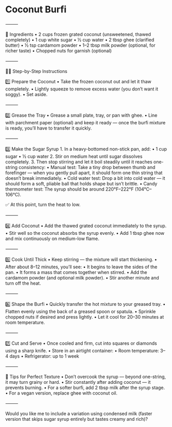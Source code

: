 # Coconut Burfi
⸻

🧾 Ingredients
	•	2 cups frozen grated coconut (unsweetened, thawed completely)
	•	1 cup white sugar
	•	½ cup water
	•	2 tbsp ghee (clarified butter)
	•	½ tsp cardamom powder
	•	1–2 tbsp milk powder (optional, for richer taste)
	•	Chopped nuts for garnish (optional)

⸻

👩‍🍳 Step-by-Step Instructions

1️⃣ Prepare the Coconut
	•	Take the frozen coconut out and let it thaw completely.
	•	Lightly squeeze to remove excess water (you don’t want it soggy).
	•	Set aside.

⸻

2️⃣ Grease the Tray
	•	Grease a small plate, tray, or pan with ghee.
	•	Line with parchment paper (optional) and keep it ready — once the burfi mixture is ready, you’ll have to transfer it quickly.

⸻

3️⃣ Make the Sugar Syrup
	1.	In a heavy-bottomed non-stick pan, add:
	•	1 cup sugar
	•	½ cup water
	2.	Stir on medium heat until sugar dissolves completely.
	3.	Then stop stirring and let it boil steadily until it reaches one-string consistency:
	•	Manual test:
Take a tiny drop between thumb and forefinger — when you gently pull apart, it should form one thin string that doesn’t break immediately.
	•	Cold water test:
Drop a bit into cold water — it should form a soft, pliable ball that holds shape but isn’t brittle.
	•	Candy thermometer test:
The syrup should be around 220°F–222°F (104°C–106°C).

✅ At this point, turn the heat to low.

⸻

4️⃣ Add Coconut
	•	Add the thawed grated coconut immediately to the syrup.
	•	Stir well so the coconut absorbs the syrup evenly.
	•	Add 1 tbsp ghee now and mix continuously on medium-low flame.

⸻

5️⃣ Cook Until Thick
	•	Keep stirring — the mixture will start thickening.
	•	After about 8–12 minutes, you’ll see:
	•	It begins to leave the sides of the pan.
	•	It forms a mass that comes together when stirred.
	•	Add the cardamom powder (and optional milk powder).
	•	Stir another minute and turn off the heat.

⸻

6️⃣ Shape the Burfi
	•	Quickly transfer the hot mixture to your greased tray.
	•	Flatten evenly using the back of a greased spoon or spatula.
	•	Sprinkle chopped nuts if desired and press lightly.
	•	Let it cool for 20–30 minutes at room temperature.

⸻

7️⃣ Cut and Serve
	•	Once cooled and firm, cut into squares or diamonds using a sharp knife.
	•	Store in an airtight container:
	•	Room temperature: 3–4 days
	•	Refrigerator: up to 1 week

⸻

🧠 Tips for Perfect Texture
	•	Don’t overcook the syrup — beyond one-string, it may turn grainy or hard.
	•	Stir constantly after adding coconut — it prevents burning.
	•	For a softer burfi, add 2 tbsp milk after the syrup stage.
	•	For a vegan version, replace ghee with coconut oil.

⸻

Would you like me to include a variation using condensed milk (faster version that skips sugar syrup entirely but tastes creamy and rich)?